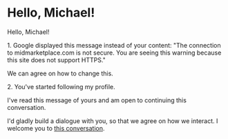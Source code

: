 # Hello, Michael!

Hello, Michael!

1\. Google displayed this message instead of your content: "The connection to midmarketplace.com is not secure. You are seeing this warning because this site does not support HTTPS."

We can agree on how to change this.

2\. You've started following my profile.

I've read this message of yours and am open to continuing this conversation.

I'd gladly build a dialogue with you, so that we agree on how we interact. I welcome you to [this conversation](https://medium.com/julian-dumitrascu/building-a-relationship-6d7bf1e3c502).